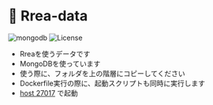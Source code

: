 # 💽 Rrea-data

![mongodb](https://img.shields.io/badge/MongoDB-v5.3.0-fb7185.svg?logo=&style=flat-square)  ![License](https://img.shields.io/badge/License-MIT-0284C7.svg?logo=&style=flat-square)



- Rreaを使うデータです
- MongoDBを使っています
- 使う際に、フォルダを上の階層にコピーしてください
- Dockerfile実行の際に、起動スクリプトも同時に実行します
- [host 27017](http://127.0.0.1:27017:27017) で起動

